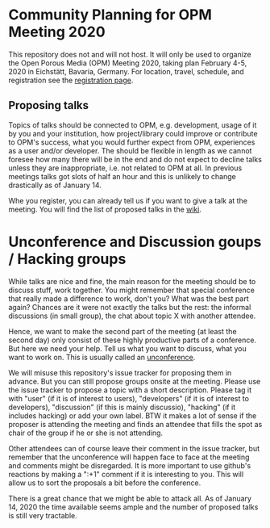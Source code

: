 # Community Planning for OPM Meeting 2020

This repository does not and will not host. It will only be used
to organize the Open Porous Media (OPM) Meeting 2020, taking
plan February 4-5, 2020 in Eichstätt, Bavaria, Germany. For location,
travel, schedule, and registration see the
[registration page](https://events.dr-blatt.de/e/1/opm-meeting-2020).

## Proposing talks

Topics of talks should be connected to OPM, e.g. development,
usage of it by you and your institution, how project/library could improve
or contribute to OPM's success, what you would further expect from OPM,
experiences as a user and/or developer.
The should be flexible in length as we cannot foresee how many there will
be in the end and do not expect to decline talks unless they are inappropriate,
i.e. not related to OPM at all. In previous meetings talks got slots of half
an hour and this is unlikely to change drastically as of January 14.

Whe you register, you can already tell us if you want to give a talk
at the meeting. You will find the list of proposed talks in the
[wiki](wiki/Proposed-Talks-at-the-OPM-Meeting-2020).

# Unconference and Discussion goups / Hacking groups

While talks are nice and fine, the main reason for the meeting should be
to discuss stuff, work together. You might remember that special conference
that really made a difference to work, don't you? What was the best part
again? Chances are it were not exactly the talks but the rest: the informal
discussions (in small group), the chat about topic X with another attendee.

Hence, we want to make the second part of the meeting (at least the second
day) only consist of these highly productive parts of a conference. But
here we need your help. Tell us what you want to discuss, what you want
to work on. This is usually called an [unconference](https://en.wikipedia.org/wiki/Unconference).

We will misuse this repository's issue tracker for proposing them in advance.
But you can still propose groups onsite at the meeting. Please use the
issue tracker to propose a topic with a short description. Please tag it
with "user" (if it is of interest to users), "developers" (if it is of interest
to developers), "discussion" (if this is mainly discussio), "hacking" (if it
includes hacking) or add your own label. BTW it makes a lot of sense if the
proposer is attending the meeting and finds an attendee that fills the spot
as chair of the group if he or she is not attending.

Other attendees can of course leave their comment in the issue tracker, but
remember that the unconference will happen face to face at the meeting and
comments might be disregarded. It is more important to  use github's reactions
by making a ":+1" comment if it is interesting to you. This will allow us
to sort the proposals a bit before the conference.

There is a great chance that we might be able to attack all. As of January 14,
2020 the time available seems ample  and the number of proposed talks is still
very tractable.

